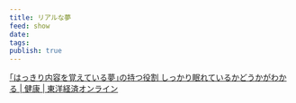 ```yaml
---
title: リアルな夢
feed: show
date: 
tags: 
publish: true
---
```

[｢はっきり内容を覚えている夢｣の持つ役割 しっかり眠れているかどうかがわかる | 健康 | 東洋経済オンライン](https://toyokeizai.net/articles/-/172167)


